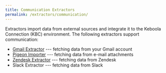 ```yaml
---
title: Communication Extractors
permalink: /extractors/communication/
---
```


Extractors import data from external sources and integrate it to the Keboola Connection (KBC) environment.
The following extractors support communication: 

- [Gmail Extractor](/extractors/communication/gmail/) --- fetching data from your Gmail account
- [Pigeon Importer](/extractors/communication/pigeon/) --- fetching data from e-mail attachments
- [Zendesk Extractor](/extractors/communication/zendesk/) --- fetching data from Zendesk
- Slack Extractor --- fetching data from Slack




